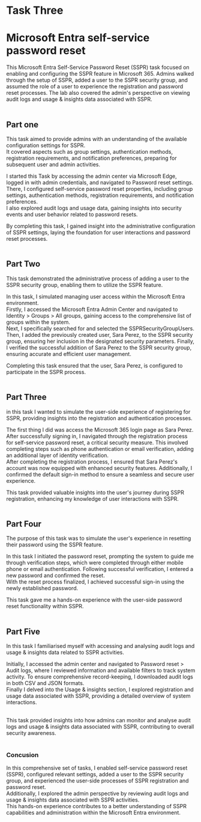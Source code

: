 # Task Three

<h1>Microsoft Entra self-service password reset</h1>

This Microsoft Entra Self-Service Password Reset (SSPR) task focused on enabling and configuring the SSPR feature in Microsoft 365. 
Admins walked through the setup of SSPR, added a user to the SSPR security group, and assumed the role of a user to experience the registration and password reset processes. 
The lab also covered the admin's perspective on viewing audit logs and usage & insights data associated with SSPR. 
</br> 
</br>
 
<h2>Part one</h2>

This task aimed to provide admins with an understanding of the available configuration settings for SSPR. </br>
It covered aspects such as group settings, authentication methods, registration requirements, and notification preferences, preparing for subsequent user and admin activities.
</br>

I started this Task by accessing the admin center via Microsoft Edge, logged in with admin credentials, and navigated to Password reset settings.
There, I configured self-service password reset properties, including group settings, authentication methods, registration requirements, and notification preferences. </br>
I also explored audit logs and usage data, gaining insights into security events and user behavior related to password resets. 

By completing this task, I gained insight into the administrative configuration of SSPR settings, laying the foundation for user interactions and password reset processes.
</br> 
</br>

<h2>Part Two</h2>

This task demonstrated the administrative process of adding a user to the SSPR security group, enabling them to utilize the SSPR feature.
</br>

In this task, I simulated managing user access within the Microsoft Entra environment. </br>
Firstly, I accessed the Microsoft Entra Admin Center and navigated to Identity > Groups > All groups, gaining access to the comprehensive list of groups within the system. </br>
Next, I specifically searched for and selected the SSPRSecurityGroupUsers.</br> 
Then, I added the previously created user, Sara Perez, to the SSPR security group, ensuring her inclusion in the designated security parameters.
Finally, I verified the successful addition of Sara Perez to the SSPR security group, ensuring accurate and efficient user management. 
</br>

Completing this task ensured that the user, Sara Perez, is configured to participate in the SSPR process.
</br>
</br>

<h2>Part Three</h2>

in this task I wanted to simulate the user-side experience of registering for SSPR, providing insights into the registration and authentication processes.
</br>

The first thing I did was access the Microsoft 365 login page as Sara Perez. 
After successfully signing in, I navigated through the registration process for self-service password reset, a critical security measure. 
This involved completing steps such as phone authentication or email verification, adding an additional layer of identity verification.</br>
After completing the registration process, I ensured that Sara Perez's account was now equipped with enhanced security features. 
Additionally, I confirmed the default sign-in method to ensure a seamless and secure user experience. 
</br>

This task provided valuable insights into the user's journey during SSPR registration, enhancing my knowledge of user interactions with SSPR.
</br> 
</br>
 
<h2>Part Four</h2>

The purpose of this task was to simulate the user's experience in resetting their password using the SSPR feature.
</br>

In this task I initiated the password reset, prompting the system to guide me through verification steps, which were completed through either mobile phone or email authentication. Following successful verification, I entered a new password and confirmed the reset.</br>
With the reset process finalized, I achieved successful sign-in using the newly established password. 
</br>

This task gave me a hands-on experience with the user-side password reset functionality within SSPR.
</br>
</br>

<h2>Part Five</h2>

In this task I familiarised myself with accessing and analysing audit logs and usage & insights data related to SSPR activities.</br>

Initially, I accessed the admin center and navigated to Password reset > Audit logs, where I reviewed information and available filters to track system activity. 
To ensure comprehensive record-keeping, I downloaded audit logs in both CSV and JSON formats.</br>
Finally I delved into the Usage & insights section, I explored registration and usage data associated with SSPR, providing a detailed overview of system interactions. </br>
</br>

This task provided insights into how admins can monitor and analyse audit logs and usage & insights data associated with SSPR, contributing to overall security awareness.
</br>
</br>

<h3>Concusion</h3>

In this comprehensive set of tasks, I enabled self-service password reset (SSPR), configured relevant settings, added a user to the SSPR security group, and experienced the user-side processes of SSPR registration and password reset. </br>
Additionally, I explored the admin perspective by reviewing audit logs and usage & insights data associated with SSPR activities. </br>
This hands-on experience contributes to a better understanding of SSPR capabilities and administration within the Microsoft Entra environment.
</br>
</br>


